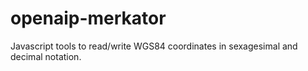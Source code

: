 openaip-merkator
======================================

Javascript tools to read/write WGS84 coordinates in sexagesimal and decimal notation.
